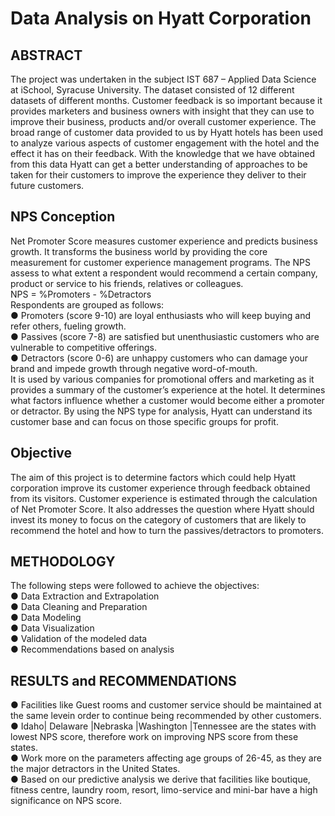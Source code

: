 Data Analysis on Hyatt Corporation
==================================

ABSTRACT
--------
The project was undertaken in the subject IST 687 – Applied Data Science at iSchool, Syracuse University. The dataset consisted of 12 different datasets of different months. Customer feedback is so important because it provides marketers and business owners with insight that they can use to improve their business, products and/or overall customer experience. The broad range of customer data provided to us by Hyatt hotels has been used to analyze various aspects of customer engagement with the hotel and the effect it has on their feedback. With the knowledge that we have obtained from this data Hyatt can get a better understanding of approaches to be taken for their customers to improve the experience they deliver to their future customers.


NPS Conception
--------------
Net Promoter Score measures customer experience and predicts business growth. It transforms the business world by providing the core measurement for customer experience management programs. The NPS assess to what extent a respondent would recommend a certain company, product or service to his friends, relatives or colleagues.<br>
NPS = %Promoters - %Detractors<br>
Respondents are grouped as follows:<br>
● Promoters (score 9-10) are loyal enthusiasts who will keep buying and refer others, fueling growth. <br>
● Passives (score 7-8) are satisfied but unenthusiastic customers who are vulnerable to competitive offerings. <br>
● Detractors (score 0-6) are unhappy customers who can damage your brand and impede growth through negative word-of-mouth.<br>
It is used by various companies for promotional offers and marketing as it provides a summary of the customer’s experience at the hotel. It determines what factors influence whether a customer would become either a promoter or detractor. By using the NPS type for analysis, Hyatt can understand its customer base and can focus on those specific groups for profit.


Objective
---------
The aim of this project is to determine factors which could help Hyatt corporation improve its customer experience through feedback obtained from its visitors. Customer experience is estimated through the calculation of Net Promoter Score. It also addresses the question where Hyatt should invest its money to focus on the category of customers that are likely to recommend the hotel and how to turn the passives/detractors to promoters.


METHODOLOGY
-----------
The following steps were followed to achieve the objectives:<br>
● Data Extraction and Extrapolation<br>
● Data Cleaning and Preparation<br>
● Data Modeling<br>
● Data Visualization<br>
● Validation of the modeled data<br>
● Recommendations based on analysis<br>

RESULTS and RECOMMENDATIONS
---------------------------
● Facilities like Guest rooms and customer service should be maintained at the same levein order to continue being recommended by other customers.<br>
● Idaho| Delaware |Nebraska |Washington |Tennessee are the states with lowest NPS score, therefore work on improving NPS score from these states.<br>
● Work more on the parameters affecting age groups of 26-45, as they are the major detractors in the United States.<br>
● Based on our predictive analysis we derive that facilities like boutique, fitness centre, laundry room, resort, limo-service and mini-bar have a high significance on NPS score.<br>
